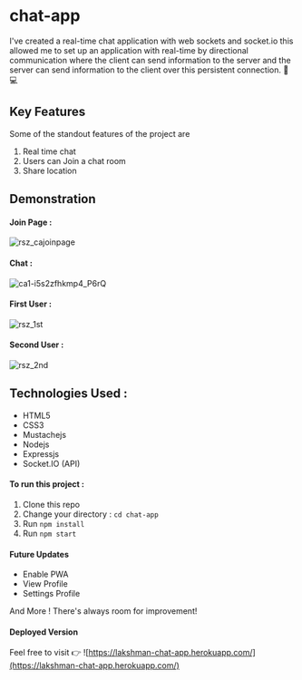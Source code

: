 # chat-app
I've created a real-time chat application with web sockets and socket.io this allowed me to set up an application with 
real-time by directional communication where the client can send information to the server and the server can send information
to the client over this persistent connection. 📱💻


## Key Features
Some of the standout features of the project are
1. Real time chat
2. Users can Join a chat room
3. Share location


## Demonstration
#### Join Page :
![rsz_cajoinpage](https://user-images.githubusercontent.com/58518192/72631791-17bb4480-397f-11ea-8643-371b6a847ff9.png)

#### Chat :
![ca1-i5s2zfhkmp4_P6rQ](https://user-images.githubusercontent.com/58518192/72631756-096d2880-397f-11ea-8080-d4386161b63b.gif)

#### First User :
![rsz_1st](https://user-images.githubusercontent.com/58518192/72631772-0f630980-397f-11ea-8dc2-552da5ae0076.png)

#### Second User :
![rsz_2nd](https://user-images.githubusercontent.com/58518192/72631785-1427bd80-397f-11ea-8ba6-b865071c305d.png)

## Technologies Used :
<ul>
  <li>HTML5</li>
  <li>CSS3</li>
  <li>Mustachejs</li>
  <li>Nodejs</li>
  <li>Expressjs </li>
  <li>Socket.IO (API) </li>
</ul>

#### To run this project :
1. Clone this repo
2. Change your directory : `cd chat-app`
3. Run `npm install`
5. Run `npm start`

#### Future Updates
* Enable PWA
* View Profile
* Settings Profile

And More ! There's always room for improvement!

#### Deployed Version
Feel free to visit 👉  ![https://lakshman-chat-app.herokuapp.com/](https://lakshman-chat-app.herokuapp.com/)
